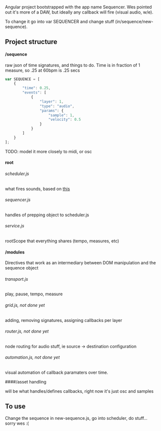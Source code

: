 Angular project bootstrapped with the app name Sequencer. Wes pointed out it's more of a DAW, but ideally any callback will fire (visual audio, w/e).

To change it go into var SEQUENCER and change stuff (in/sequence/new-sequence).


## Project structure

#### /sequence

raw json of time signatures, and things to do. Time is in fraction of 1 measure, so .25 at 60bpm is .25 secs

```javascript
var SEQUENCE = [
	{
        "time": 0.25,
        "events": [
            {
                "layer": 1,
                "type": "audio",
                "params": {
                    "sample": 1,
                    "velocity": 0.5
                }
            }
        ]
    }
];
```

TODO: 
model it more closely to midi, or osc

#### root

###### scheduler.js
what fires sounds, based on [this](http://www.html5rocks.com/en/tutorials/audio/scheduling/)

###### sequencer.js
handles of prepping object to scheduler.js

###### service.js
rootScope that everything shares (tempo, measures, etc)

#### /modules
Directives that work as an intermediary between DOM manipulation and the sequence object

###### transport.js
play, pause, tempo, measure

###### grid.js, not done yet
adding, removing signatures, assigning callbacks per layer

###### router.js, not done yet
node routing for audio stuff, ie source -> destination configuration

###### automation.js, not done yet
visual automation of callback paramaters over time.

####/asset handling

will be what handles/defines callbacks, right now it's just osc and samples


## To use
Change the sequence in new-sequence.js, go into scheduler, do stuff... sorry wes :(